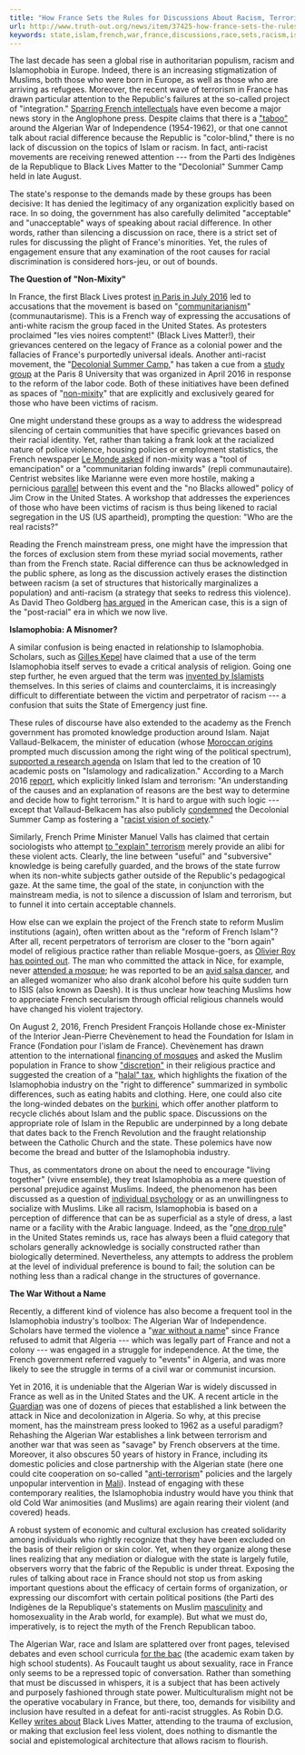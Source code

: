 ```yaml
---
title: "How France Sets the Rules for Discussions About Racism, Terrorism and Islam"
url: http://www.truth-out.org/news/item/37425-how-france-sets-the-rules-for-discussions-about-racism-terrorism-and-islam
keywords: state,islam,french,war,france,discussions,race,sets,racism,islamophobia,rules,terrorism,racial
---
```

The last decade has seen a global rise in authoritarian populism, racism and Islamophobia in Europe. Indeed, there is an increasing stigmatization of Muslims, both those who were born in Europe, as well as those who are arriving as refugees. Moreover, the recent wave of terrorism in France has drawn particular attention to the Republic's failures at the so-called project of "integration." [Sparring French intellectuals](https://www.nytimes.com/2016/07/13/world/europe/france-radical-islam.html?_r=0) have even become a major news story in the Anglophone press. Despite claims that there is a ["taboo"](http://rue89.nouvelobs.com/2014/03/19/france-grippee-syndrome-algerien-mythe-250812) around the Algerian War of Independence (1954-1962), or that one cannot talk about racial difference because the Republic is "color-blind," there is no lack of discussion on the topics of Islam or racism. In fact, anti-racist movements are receiving renewed attention --- from the Parti des Indigènes de la Republique to Black Lives Matter to the "Decolonial" Summer Camp held in late August.

The state's response to the demands made by these groups has been decisive: It has denied the legitimacy of any organization explicitly based on race. In so doing, the government has also carefully delimited "acceptable" and "unacceptable" ways of speaking about racial difference. In other words, rather than silencing a discussion on race, there is a strict set of rules for discussing the plight of France's minorities. Yet, the rules of engagement ensure that any examination of the root causes for racial discrimination is considered hors-jeu, or out of bounds.

**The Question of "Non-Mixity"**

In France, the first Black Lives protest [in Paris in July 2016](http://www.pri.org/stories/2016-07-25/france-theres-call-black-lives-matter-movement) led to accusations that the movement is based on "[communitarianism](http://www.lefigaro.fr/international/2016/08/03/01003-20160803ARTFIG00166-black-lives-matter-le-renouveau-de-l-activisme-noir-americain.php)" (communautarisme). This is a French way of expressing the accusations of anti-white racism the group faced in the United States. As protesters proclaimed "les vies noires comptent!" (Black Lives Matter!), their grievances centered on the legacy of France as a colonial power and the fallacies of France's purportedly universal ideals. Another anti-racist movement, the "[Decolonial Summer Camp](https://ce-decolonial.org/)," has taken a cue from a [study group](https://paris-luttes.info/paroles-non-blanches-rencontres-5334?lang=fr) at the Paris 8 University that was organized in April 2016 in response to the reform of the labor code. Both of these initiatives have been defined as spaces of "[non-mixity](https://paris-luttes.info/paroles-non-blanches-rencontres-5334?lang=fr)" that are explicitly and exclusively geared for those who have been victims of racism.

One might understand these groups as a way to address the widespread silencing of certain communities that have specific grievances based on their racial identity. Yet, rather than taking a frank look at the racialized nature of police violence, housing policies or employment statistics, the French newspaper [Le Monde asked](https://www.lemonde.fr/idees/article/2016/07/28/la-non-mixite-raciale-outil-d-emancipation-ou-repli-communautaire_4975697_3232.html) if non-mixity was a "tool of emancipation" or a "communitarian folding inwards" (repli communautaire). Centrist websites like Marianne were even more hostile, making a pernicious [parallel](http://www.marianne.net/ce-camp-ete-decolonial-interdit-aux-blancs-100242375.html) between this event and the "no Blacks allowed" policy of Jim Crow in the United States. A workshop that addresses the experiences of those who have been victims of racism is thus being likened to racial segregation in the US (US apartheid), prompting the question: "Who are the real racists?"

Reading the French mainstream press, one might have the impression that the forces of exclusion stem from these myriad social movements, rather than from the French state. Racial difference can thus be acknowledged in the public sphere, as long as the discussion actively erases the distinction between racism (a set of structures that historically marginalizes a population) and anti-racism (a strategy that seeks to redress this violence). As David Theo Goldberg [has argued](https://truthout.org/news/item/27773-revelations-of-postracial-ferguson) in the American case, this is a sign of the "post-racial" era in which we now live.

**Islamophobia: A Misnomer?**

A similar confusion is being enacted in relationship to Islamophobia. Scholars, such as [Gilles Kepel](http://www.bondyblog.fr/201605061830/gilles-kepel-le-tabou-islamophobie-empeche-de-penser-ce-qui-se-passe-a-linterieur-de-lislam/#.V7tDKmVT6QI) have claimed that a use of the term Islamophobia itself serves to evade a critical analysis of religion. Going one step further, he even argued that the term was [invented by Islamists](http://orientxxi.info/lu-vu-entendu/gilles-kepel-hante-par-l-islamisation-de-la-france,1149) themselves. In this series of claims and counterclaims, it is increasingly difficult to differentiate between the victim and perpetrator of racism --- a confusion that suits the State of Emergency just fine.

These rules of discourse have also extended to the academy as the French government has promoted knowledge production around Islam. Najat Vallaud-Belkacem, the minister of education (whose [Moroccan origins](http://www.rtl.fr/actu/politique/najat-vallaud-belkacem-marocaine-musulmane-la-provocation-7774086804) prompted much discussion among the right wing of the political spectrum), [supported a research agenda](http://www.education.gouv.fr/cid99693/remise-du-rapport-athena-concernant-la-recherche-sur-la-radicalisation-najat-vallaud-belkacem-et-thierry-mandon-vont-renforcer-le-transfert-des-resultats-de-la-recherche-pour-eclairer-l-action-publique.html) on Islam that led to the creation of 10 academic posts on "Islamology and radicalization." According to a March 2016 [report](http://cache.media.education.gouv.fr/file/03_-_mars/22/9/Rapport_Radicalisation_545229.pdf?ts=1457090184), which explicitly linked Islam and terrorism: "An understanding of the causes and an explanation of reasons are the best way to determine and decide how to fight terrorism." It is hard to argue with such logic --- except that Vallaud-Belkacem has also publicly [condemned](http://www.leparisien.fr/politique/video-a-l-assemblee-vallaud-belkacem-condamne-le-camp-d-ete-decolonial-28-04-2016-5751903.php) the Decolonial Summer Camp as fostering a "[racist vision of society](http://www.marianne.net/camp-decolonial-najat-vallaud-belkacem-denonce-vision-raciste-societe-100242377.html)."

Similarly, French Prime Minister Manuel Valls has claimed that certain sociologists who attempt [to "explain" terrorism](http://www.lefigaro.fr/politique/le-scan/citations/2016/03/21/25002-20160321ARTFIG00243-expliquer-la-radicalisation-c-est-excuser-valls-change-de-version.php) merely provide an alibi for these violent acts. Clearly, the line between "useful" and "subversive" knowledge is being carefully guarded, and the brows of the state furrow when its non-white subjects gather outside of the Republic's pedagogical gaze. At the same time, the goal of the state, in conjunction with the mainstream media, is not to silence a discussion of Islam and terrorism, but to funnel it into certain acceptable channels.

How else can we explain the project of the French state to reform Muslim institutions (again), often written about as the "reform of French Islam"? After all, recent perpetrators of terrorism are closer to the "born again" model of religious practice rather than reliable Mosque-goers, as [Olivier Roy has pointed out](https://www.francetvinfo.fr/societe/religion/laicite/polemique-sur-le-burkini/pour-les-femmes-qui-le-portent-leburkiniest-un-compromis-entre-la-modernite-et-la-foi_1593515.html). The man who committed the attack in Nice, for example, never [attended a mosque](https://www.express.co.uk/news/world/689990/Nice-terror-attack-gunman-Mohamed-Lahouaiej-Bouhlel-not-practising-Muslim-family-say); he was reported to be an [avid salsa dancer](http://www.politico.eu/article/friends-of-nice-attacker-he-was-a-salsa-dancing-bodybuilder-not-a-jihadi/), and an alleged womanizer who also drank alcohol before his quite sudden turn to ISIS (also known as Daesh). It is thus unclear how teaching Muslims how to appreciate French secularism through official religious channels would have changed his violent trajectory.

On August 2, 2016, French President François Hollande chose ex-Minister of the Interior Jean-Pierre Chevènement to head the Foundation for Islam in France (Fondation pour l'islam de France). Chevènement has drawn attention to the international [financing of mosques](http://www.ledauphine.com/religion-et-croyance/2016/07/29/la-difficile-reforme-de-l-islam-de-france) and asked the Muslim population in France to show ["discretion"](http://www.lefigaro.fr/actualite-france/2016/08/15/01016-20160815ARTFIG00078-chevenement-conseille-la-discretion-aux-musulmans.php) in their religious practice and suggested the creation of a "[halal" tax](http://www.lefigaro.fr/impots/2016/08/04/05003-20160804ARTFIG00100-la-taxe-halal-une-mesure-applicable.php), which highlights the fixation of the Islamophobia industry on the "right to difference" summarized in symbolic differences, such as eating habits and clothing. Here, one could also cite the long-winded debates on the [burkini](http://indy100.independent.co.uk/article/the-more-france-tries-to-ban-the-burkini-the-more-nonmuslims-are-buying-it%E2%80%94WyzWQIfxpPb), which offer another platform to recycle clichés about Islam and the public space. Discussions on the appropriate role of Islam in the Republic are underpinned by a long debate that dates back to the French Revolution and the fraught relationship between the Catholic Church and the state. These polemics have now become the bread and butter of the Islamophobia industry.

Thus, as commentators drone on about the need to encourage "living together" (vivre ensemble), they treat Islamophobia as a mere question of personal prejudice against Muslims. Indeed, the phenomenon has been discussed as a question of [individual psychology](http://www.psychologies.com/Planete/Societe/L-actu-decryptee/Articles-et-dossiers/Pourquoi-avons-nous-peur-de-l-islam) or as an unwillingness to socialize with Muslims. Like all racism, Islamophobia is based on a perception of difference that can be as superficial as a style of dress, a last name or a facility with the Arabic language. Indeed, as the "[one drop rule](http://www.pbs.org/wgbh/pages/frontline/shows/jefferson/mixed/onedrop.html)" in the United States reminds us, race has always been a fluid category that scholars generally acknowledge is socially constructed rather than biologically determined. Nevertheless, any attempts to address the problem at the level of individual preference is bound to fail; the solution can be nothing less than a radical change in the structures of governance.

**The War Without a Name**

Recently, a different kind of violence has also become a frequent tool in the Islamophobia industry's toolbox: The Algerian War of Independence. Scholars have termed the violence a "[war without a name](https://www.foreignaffairs.com/reviews/capsule-review/1980-12-01/war-without-name-france-algeria-1954-1962)" since France refused to admit that Algeria --- which was legally part of France and not a colony --- was engaged in a struggle for independence. At the time, the French government referred vaguely to "events" in Algeria, and was more likely to see the struggle in terms of a civil war or communist incursion.

Yet in 2016, it is undeniable that the Algerian War is widely discussed in France as well as in the United States and the UK. A recent article in the [Guardian](https://www.theguardian.com/commentisfree/2016/jul/22/attacks-france-colonial-past-war-terror) was one of dozens of pieces that established a link between the attack in Nice and decolonization in Algeria. So why, at this precise moment, has the mainstream press looked to 1962 as a useful paradigm? Rehashing the Algerian War establishes a link between terrorism and another war that was seen as "savage" by French observers at the time. Moreover, it also obscures 50 years of history in France, including its domestic policies and close partnership with the Algerian state (here one could cite cooperation on so-called "[anti-terrorism](http://www.business-standard.com/article/news-ians/algeria-france-discuss-security-anti-terror-cooperation-116053100132_1.html)" policies and the largely unpopular intervention in [Mali](http://www.photography.jadaliyya.com/pages/index/5140/the-malian-crisis-seen-from-algeria)). Instead of engaging with these contemporary realities, the Islamophobia industry would have you think that old Cold War animosities (and Muslims) are again rearing their violent (and covered) heads.

A robust system of economic and cultural exclusion has created solidarity among individuals who rightly recognize that they have been excluded on the basis of their religion or skin color. Yet, when they organize along these lines realizing that any mediation or dialogue with the state is largely futile, observers worry that the fabric of the Republic is under threat. Exposing the rules of talking about race in France should not stop us from asking important questions about the efficacy of certain forms of organization, or expressing our discomfort with certain political positions (the Parti des Indigènes de la Republique's statements on Muslim [masculinity](https://blogs.mediapart.fr/melusine-2/blog/200616/bouteldja-ses-soeurs-et-nous) and homosexuality in the Arab world, for example). But what we must do, imperatively, is to reject the myth of the French Republican taboo.

The Algerian War, race and Islam are splattered over front pages, televised debates and even school curricula [for the bac](https://www.annabac.com/annales-bac/la-rivalite-des-memoires-de-la-guerre-d-algerie-de-1962-nos-jours) (the academic exam taken by high school students). As Foucault taught us about sexuality, race in France only seems to be a repressed topic of conversation. Rather than something that must be discussed in whispers, it is a subject that has been actively and purposely fashioned through state power. Multiculturalism might not be the operative vocabulary in France, but there, too, demands for visibility and inclusion have resulted in a defeat for anti-racist struggles. As Robin D.G. Kelley [writes about](https://www.bostonreview.net/forum/robin-d-g-kelley-black-study-black-struggle) Black Lives Matter, attending to the trauma of exclusion, or making that exclusion feel less violent, does nothing to dismantle the social and epistemological architecture that allows racism to flourish.
